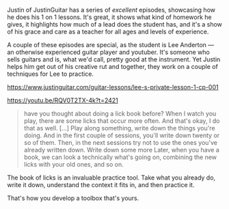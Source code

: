 Justin of JustinGuitar has a series of *excellent* episodes, showcasing how he does his 1 on 1 lessons. It's great, it shows what kind of homework he gives, it highlights how much of a lead does the student has, and it's a show of his grace and care as a teacher for all ages and levels of experience.

A couple of these episodes are special, as the student is Lee Anderton — an otherwise experienced guitar player and youtuber. It's someone who sells guitars and is, what we'd call, pretty good at the instrument. Yet Justin helps him get out of his creative rut and together, they work on a couple of techniques for Lee to practice.

https://www.justinguitar.com/guitar-lessons/lee-s-private-lesson-1-cp-001

https://youtu.be/RQV0T2TX-4k?t=2421

> have you thought about doing a lick book before? When I watch you play, there are some licks that occur more often. And that's okay, I do that as well. [...] Play along something, write down the things you're doing. And in the first couple of sessions, you'll write down twenty or so of them. Then, in the next sessions try not to use the ones you've already written down. Write down some more
> Later, when you have a book, we can look a technically what's going on, combining the new licks with your old ones, and so on.

The book of licks is an invaluable practice tool. Take what you already do, write it down, understand the context it fits in, and then practice it.

That's how you develop a toolbox that's yours.